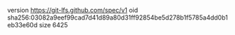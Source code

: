 version https://git-lfs.github.com/spec/v1
oid sha256:03082a9eef99cad7d41d89a80d31ff92854be5d278b1f5785a4dd0b1eb33e60d
size 6425
